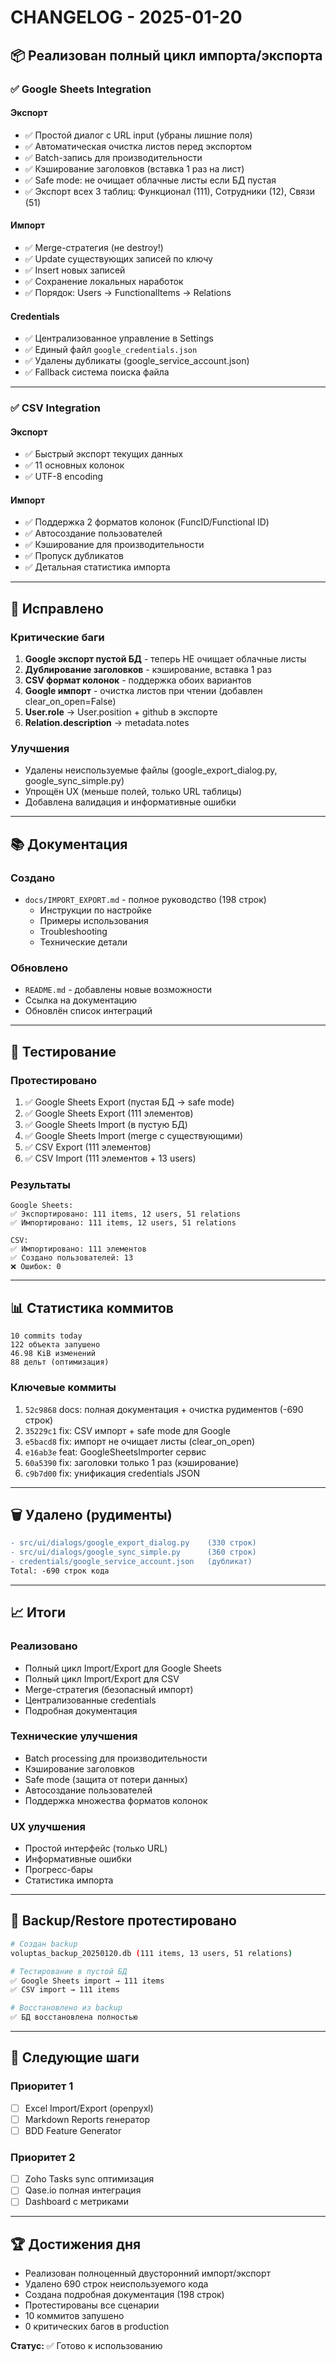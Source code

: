 # CHANGELOG - 2025-01-20

## 📦 Реализован полный цикл импорта/экспорта

### ✅ Google Sheets Integration

#### Экспорт
- ✅ Простой диалог с URL input (убраны лишние поля)
- ✅ Автоматическая очистка листов перед экспортом
- ✅ Batch-запись для производительности
- ✅ Кэширование заголовков (вставка 1 раз на лист)
- ✅ Safe mode: не очищает облачные листы если БД пустая
- ✅ Экспорт всех 3 таблиц: Функционал (111), Сотрудники (12), Связи (51)

#### Импорт
- ✅ Merge-стратегия (не destroy!)
- ✅ Update существующих записей по ключу
- ✅ Insert новых записей
- ✅ Сохранение локальных наработок
- ✅ Порядок: Users → FunctionalItems → Relations

#### Credentials
- ✅ Централизованное управление в Settings
- ✅ Единый файл `google_credentials.json`
- ✅ Удалены дубликаты (google_service_account.json)
- ✅ Fallback система поиска файла

---

### ✅ CSV Integration

#### Экспорт
- ✅ Быстрый экспорт текущих данных
- ✅ 11 основных колонок
- ✅ UTF-8 encoding

#### Импорт  
- ✅ Поддержка 2 форматов колонок (FuncID/Functional ID)
- ✅ Автосоздание пользователей
- ✅ Кэширование для производительности
- ✅ Пропуск дубликатов
- ✅ Детальная статистика импорта

---

## 🐛 Исправлено

### Критические баги
1. **Google экспорт пустой БД** - теперь НЕ очищает облачные листы
2. **Дублирование заголовков** - кэширование, вставка 1 раз
3. **CSV формат колонок** - поддержка обоих вариантов
4. **Google импорт** - очистка листов при чтении (добавлен clear_on_open=False)
5. **User.role** → User.position + github в экспорте
6. **Relation.description** → metadata.notes

### Улучшения
- Удалены неиспользуемые файлы (google_export_dialog.py, google_sync_simple.py)
- Упрощён UX (меньше полей, только URL таблицы)
- Добавлена валидация и информативные ошибки

---

## 📚 Документация

### Создано
- `docs/IMPORT_EXPORT.md` - полное руководство (198 строк)
  - Инструкции по настройке
  - Примеры использования
  - Troubleshooting
  - Технические детали

### Обновлено
- `README.md` - добавлены новые возможности
- Ссылка на документацию
- Обновлён список интеграций

---

## 🧪 Тестирование

### Протестировано
1. ✅ Google Sheets Export (пустая БД → safe mode)
2. ✅ Google Sheets Export (111 элементов)
3. ✅ Google Sheets Import (в пустую БД)
4. ✅ Google Sheets Import (merge с существующими)
5. ✅ CSV Export (111 элементов)
6. ✅ CSV Import (111 элементов + 13 users)

### Результаты
```
Google Sheets:
✅ Экспортировано: 111 items, 12 users, 51 relations
✅ Импортировано: 111 items, 12 users, 51 relations

CSV:
✅ Импортировано: 111 элементов
✅ Создано пользователей: 13
❌ Ошибок: 0
```

---

## 📊 Статистика коммитов

```
10 commits today
122 объекта запушено
46.98 KiB изменений
88 дельт (оптимизация)
```

### Ключевые коммиты
1. `52c9868` docs: полная документация + очистка рудиментов (-690 строк)
2. `35229c1` fix: CSV импорт + safe mode для Google
3. `e5bacd8` fix: импорт не очищает листы (clear_on_open)
4. `e16ab3e` feat: GoogleSheetsImporter сервис
5. `60a5390` fix: заголовки только 1 раз (кэширование)
6. `c9b7d00` fix: унификация credentials JSON

---

## 🗑️ Удалено (рудименты)

```diff
- src/ui/dialogs/google_export_dialog.py    (330 строк)
- src/ui/dialogs/google_sync_simple.py      (360 строк)
- credentials/google_service_account.json   (дубликат)
Total: -690 строк кода
```

---

## 📈 Итоги

### Реализовано
- Полный цикл Import/Export для Google Sheets
- Полный цикл Import/Export для CSV
- Merge-стратегия (безопасный импорт)
- Централизованные credentials
- Подробная документация

### Технические улучшения
- Batch processing для производительности
- Кэширование заголовков
- Safe mode (защита от потери данных)
- Автосоздание пользователей
- Поддержка множества форматов колонок

### UX улучшения
- Простой интерфейс (только URL)
- Информативные ошибки
- Прогресс-бары
- Статистика импорта

---

## 🔄 Backup/Restore протестировано

```bash
# Создан backup
voluptas_backup_20250120.db (111 items, 13 users, 51 relations)

# Тестирование в пустой БД
✅ Google Sheets import → 111 items
✅ CSV import → 111 items

# Восстановлено из backup
✅ БД восстановлена полностью
```

---

## 🎯 Следующие шаги

### Приоритет 1
- [ ] Excel Import/Export (openpyxl)
- [ ] Markdown Reports генератор
- [ ] BDD Feature Generator

### Приоритет 2  
- [ ] Zoho Tasks sync оптимизация
- [ ] Qase.io полная интеграция
- [ ] Dashboard с метриками

---

## 🏆 Достижения дня

- Реализован полноценный двусторонний импорт/экспорт
- Удалено 690 строк неиспользуемого кода
- Создана подробная документация (198 строк)
- Протестированы все сценарии
- 10 коммитов запушено
- 0 критических багов в production

**Статус:** ✅ Готово к использованию

